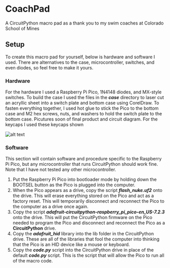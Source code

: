 # CoachPad
A CircuitPython macro pad as a thank you to my swim coaches at Colorado School of Mines
## Setup
To create this macro pad for yourself, below is hardware and software I used. There are alternatives to the case, microcontroller, switches, and even diodes, so feel free to make it yours.
### Hardware
For the hardware I used a Raspberry Pi Pico, 1N4148 diodes, and MX-style switches. To build the case I used the files in the ***case*** directory to laser cut an acryllic sheet into a switch plate and bottom case using CorelDraw. To fasten everything together, I used hot glue to stick the Pico to the bottom case and M2 hex screws, nuts, and washers to hold the switch plate to the bottom case. Picutures soon of final product and circuit diagram. For the keycaps I used these keycaps shown 

![alt text](https://m.media-amazon.com/images/I/417Ui2Ws5mL._AC_UF894,1000_QL80_.jpg)


### Software
This section will contain software and procedure specific to the Raspberry Pi Pico, but any microcontroller that runs CircuitPython should work fine. Note that I have not tested any other microcontroller.
1. Put the Raspberry Pi Pico into bootloader mode by holding down the BOOTSEL button as the Pico is plugged into the computer.
2. When the Pico appears as a drive, copy the script ***flash_nuke.uf2*** onto the drive. This will erase everything stored on the Pico and act as a factory reset. This will temporarily disconnect and reconnect the Pico to the computer as a drive once again.
3. Copy the script ***adafruit-circuitpython-raspberry_pi_pico-en_US-7.2.3*** onto the drive. This will put the CircuitPython firmware on the Pico needed to program the Pico and disconnect and reconnect the Pico as a **CircuitPython** drive.
4. Copy the ***adafruit_hid*** library into the lib folder in the CircuitPython drive. These are all of the libraries that fool the computer into thinking that the Pico is an HID device like a mouse or keyboard.
5. Copy the ***code.py*** script into the CircuitPython drive in place of the default ***code.py*** script. This is the script that will allow the Pico to run all of the macro code.
